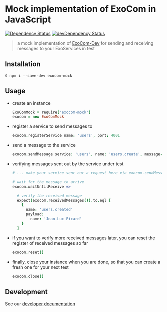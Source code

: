 # Mock implementation of ExoCom in JavaScript

[![Dependency Status](https://david-dm.org/originate/exocom-mock-js.svg)](https://david-dm.org/originate/exocom-mock-js)
[![devDependency Status](https://david-dm.org/originate/exocom-mock-js/dev-status.svg)](https://david-dm.org/originate/exocom-mock-js#info=devDependencies)

> a mock implementation of [ExoCom-Dev](https://github.com/Originate/exocom-dev)
for sending and receiving messages to your ExoServices in test


## Installation

```
$ npm i --save-dev exocom-mock
```


## Usage

* create an instance

  ```coffeescript
  ExoComMock = require('exocom-mock')
  exocom = new ExoComMock
  ```

* register a service to send messages to

  ```coffeescript
  exocom.registerService name: 'users', port: 4001
  ```

* send a message to the service

  ```coffeescript
  exocom.sendMessage service: 'users', name: 'users.create', message-id: '123', payload: { name: 'Jean-Luc Picard' }
  ```

* verifying messages sent out by the service under test

  ```coffeescript
  # ... make your service sent out a request here via exocom.sendMessage...

  # wait for the message to arrive
  exocom.waitUntilReceive =>

    # verify the received message
    expect(exocom.receivedMessages()).to.eql [
      {
        name: 'users.created'
        payload:
          name: 'Jean-Luc Picard'
      }
    ]
  ```

* if you want to verify more received messages later, you can reset the register of received messages so far

  ```coffeescript
  exocom.reset()
  ```

* finally, close your instance when you are done, so that you can create a fresh one for your next test

  ```coffeescript
  exocom.close()
  ```


## Development

See our [developer documentation](CONTRIBUTING.md)
